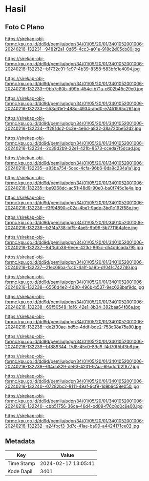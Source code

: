 # Hasil

## Foto C Plano

https://sirekap-obj-formc.kpu.go.id/dd9d/pemilu/pdpr/34/01/05/20/01/3401052001006-20240216-132231--9482f2a1-0d65-4cc3-a01e-918c2d05cb80.jpg

https://sirekap-obj-formc.kpu.go.id/dd9d/pemilu/pdpr/34/01/05/20/01/3401052001006-20240216-132232--b1732c91-1c97-4b39-8358-583bfc1e4094.jpg

https://sirekap-obj-formc.kpu.go.id/dd9d/pemilu/pdpr/34/01/05/20/01/3401052001006-20240216-132233--9bb7c80b-d99b-454e-b71a-c602b45c29e0.jpg

https://sirekap-obj-formc.kpu.go.id/dd9d/pemilu/pdpr/34/01/05/20/01/3401052001006-20240216-132233--553c61e1-488c-4934-abd0-e7451565c26f.jpg

https://sirekap-obj-formc.kpu.go.id/dd9d/pemilu/pdpr/34/01/05/20/01/3401052001006-20240216-132234--ff281dc2-0c3e-4e6d-a832-38a720be52d2.jpg

https://sirekap-obj-formc.kpu.go.id/dd9d/pemilu/pdpr/34/01/05/20/01/3401052001006-20240216-132234--2c39d2b9-22e1-421b-8573-cceda7f5dcad.jpg

https://sirekap-obj-formc.kpu.go.id/dd9d/pemilu/pdpr/34/01/05/20/01/3401052001006-20240216-132235--a83ba754-5cec-4cfa-96b6-8da9c234a1a1.jpg

https://sirekap-obj-formc.kpu.go.id/dd9d/pemilu/pdpr/34/01/05/20/01/3401052001006-20240216-132235--be9268dc-ac51-48d9-90e0-ba0f745c1e4a.jpg

https://sirekap-obj-formc.kpu.go.id/dd9d/pemilu/pdpr/34/01/05/20/01/3401052001006-20240216-132236--f3f94890-c02a-4be1-9ade-3bd1c192f58e.jpg

https://sirekap-obj-formc.kpu.go.id/dd9d/pemilu/pdpr/34/01/05/20/01/3401052001006-20240216-132236--b2f4a738-bff5-4ae5-9b99-5b771164afee.jpg

https://sirekap-obj-formc.kpu.go.id/dd9d/pemilu/pdpr/34/01/05/20/01/3401052001006-20240216-132237--84f8db38-6eee-423d-865c-d54ddcada795.jpg

https://sirekap-obj-formc.kpu.go.id/dd9d/pemilu/pdpr/34/01/05/20/01/3401052001006-20240216-132237--21ec69ba-fcc0-4a1f-ba9b-d1041c742746.jpg

https://sirekap-obj-formc.kpu.go.id/dd9d/pemilu/pdpr/34/01/05/20/01/3401052001006-20240216-132238--6556d4e2-4d80-496b-b537-9ec628baf9dc.jpg

https://sirekap-obj-formc.kpu.go.id/dd9d/pemilu/pdpr/34/01/05/20/01/3401052001006-20240216-132238--69f50548-1d16-42e1-8b34-392baa64f86a.jpg

https://sirekap-obj-formc.kpu.go.id/dd9d/pemilu/pdpr/34/01/05/20/01/3401052001006-20240216-132238--de2f30ae-bd5c-4ddf-bde2-753c08a75a90.jpg

https://sirekap-obj-formc.kpu.go.id/dd9d/pemilu/pdpr/34/01/05/20/01/3401052001006-20240216-132239--bf889344-f7d8-45c0-89c9-f4d70f5bf3b6.jpg

https://sirekap-obj-formc.kpu.go.id/dd9d/pemilu/pdpr/34/01/05/20/01/3401052001006-20240216-132239--6f4cb829-de93-4201-97aa-69adcfb2f877.jpg

https://sirekap-obj-formc.kpu.go.id/dd9d/pemilu/pdpr/34/01/05/20/01/3401052001006-20240216-132240--07282bc2-8111-49af-9cf9-1d9b9c59e050.jpg

https://sirekap-obj-formc.kpu.go.id/dd9d/pemilu/pdpr/34/01/05/20/01/3401052001006-20240216-132240--cbb51756-36ca-46d4-bd08-f76c8d0c6e00.jpg

https://sirekap-obj-formc.kpu.go.id/dd9d/pemilu/pdpr/34/01/05/20/01/3401052001006-20240216-132232--a24fbcf3-3d7c-41ae-ba90-a4424171ce02.jpg


## Metadata

| Key        | Value               |
| ---------- | ------------------- |
| Time Stamp | 2024-02-17 13:05:41 |
| Kode Dapil | 3401                |




